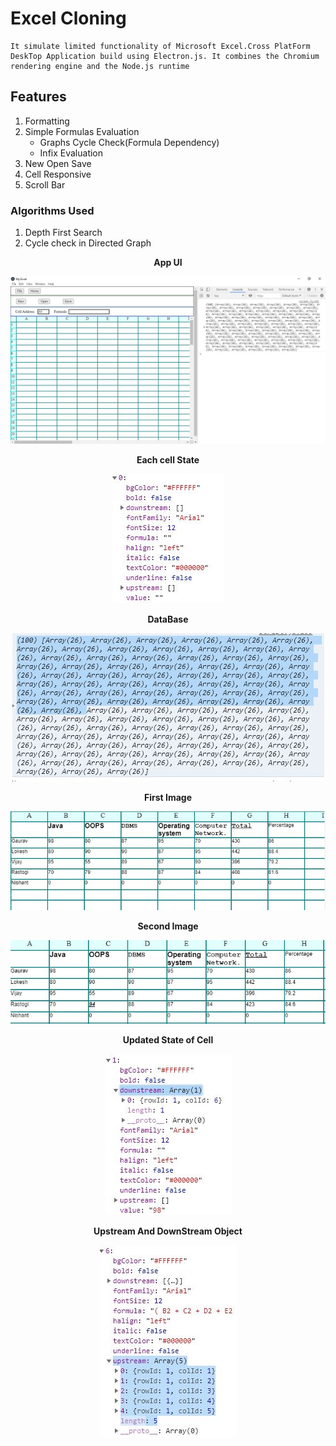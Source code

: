 # Excel Cloning

    It simulate limited functionality of Microsoft Excel.Cross PlatForm DeskTop Application build using Electron.js. It combines the Chromium rendering engine and the Node.js runtime

## Features

1.  Formatting
2.  Simple Formulas Evaluation
    - Graphs Cycle Check(Formula Dependency)
    - Infix Evaluation
3.  New Open Save
4.  Cell Responsive
5.  Scroll Bar

### Algorithms Used

1. Depth First Search
2. Cycle check in Directed Graph

<p align="center">
  <b>App UI</b>
</p>

<p align="center">
  <img src="./project_images/firstpage.JPG"  
</p>

<p align="center">
  <b>Each cell State</b>
</p>

<p align="center">
  <img src="./project_images/each_cell.JPG"  
</p>

<p align="center">
  <b>DataBase</b>
</p>

<p align="center">
  <img src="./project_images/db.JPG"  
</p>

<p align="center">
  <b>First Image</b>
</p>

<p align="center">
  <img src="./project_images/chain2.JPG"  
</p>

<p align="center">
  <b>Second Image</b>
</p>

<p align="center">
  <img src="./project_images/chain3.JPG"  
</p>

<p align="center">
  <b>Updated State of Cell</b>
</p>

<p align="center">
  <img src="./project_images/stateofeachcell.JPG"  
</p>

<p align="center">
  <b>Upstream And DownStream Object</b>
</p>

<p align="center">
  <img src="./project_images/upsteamState.JPG"  
</p>
